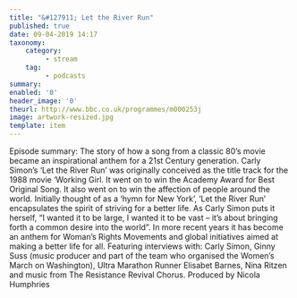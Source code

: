 ```yaml
---
title: "&#127911; Let the River Run"
published: true
date: 09-04-2019 14:17
taxonomy:
    category:
         - stream
    tag:
         - podcasts
summary:
enabled: '0'
header_image: '0'
theurl: http://www.bbc.co.uk/programmes/m000253j
image: artwork-resized.jpg
template: item
---
```

 
Episode summary: The story of how a song from a classic 80’s movie became an inspirational anthem for a 21st Century generation. Carly Simon’s ‘Let the River Run’ was originally conceived as the title track for the 1988 movie ‘Working Girl. It went on to win the Academy Award for Best Original Song. It also went on to win the affection of people around the world. Initially thought of as a ‘hymn for New York’, ‘Let the River Run’ encapsulates the spirit of striving for a better life. As Carly Simon puts it herself, “I wanted it to be large, I wanted it to be vast – it’s about bringing forth a common desire into the world”. In more recent years it has become an anthem for Woman’s Rights Movements and global initiatives aimed at making a better life for all. Featuring interviews with: Carly Simon, Ginny Suss (music producer and part of the team who organised the Women’s March on Washington), Ultra Marathon Runner Elisabet Barnes, Nina Ritzen and music from The Resistance Revival Chorus. Produced by Nicola Humphries

